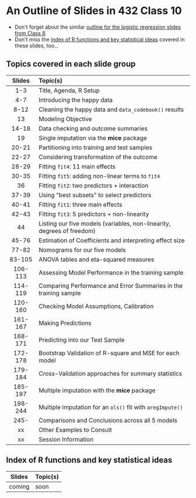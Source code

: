 # An Outline of Slides in 432 Class 10

- Don't forget about the similar [outline for the logistic regression slides from Class 8](https://github.com/THOMASELOVE/432-classes-2025/blob/main/class08/outline.md).
- Don't miss the [index of R functions and key statistical ideas](#index-of-r-functions-and-key-statistical-ideas) covered in these slides, too...

## Topics covered in each slide group

Slides | Topic(s)
:------: | :------------------------------------------------------------------------------
1-3 | Title, Agenda, R Setup
4-7 | Introducing the happy data
8-12 | Cleaning the happy data and `data_codebook()` results
13 | Modeling Objective
14-18 | Data checking and outcome summaries
19 | Single imputation via the **mice** package
20-21 | Partitioning into training and test samples
22-27 | Considering transformation of the outcome
28-29 | Fitting `fit4`: 11 main effects
30-35 | Fitting `fit5`: adding non-linear terms to `fit4`
36 | Fitting `fit2`: two predictors + interaction
37-39 | Using "best subsets" to select predictors
40-41 | Fitting `fit1`: three main effects
42-43 | Fitting `fit3`: 5 predictors + non-linearity
44 | Listing our five models (variables, non-linearity, degrees of freedom)
45-76 | Estimation of Coefficients and interpreting effect size
77-82 | Nomograms for our five models
83-105 | ANOVA tables and eta-squared measures
106-113 | Assessing Model Performance in the training sample
114-119 | Comparing Performance and Error Summaries in the training sample
120-160 | Checking Model Assumptions, Calibration
161-167 | Making Predictions
168-171 | Predicting into our Test Sample
172-178 | Bootstrap Validation of R-square and MSE for each model
179-184 | Cross-Validation approaches for summary statistics
185-197 | Multiple imputation with the **mice** package
198-244 | Multiple imputation for an `ols()` fit with `aregImpute()`
245- | Comparisons and Conclusions across all 5 models
xx | Other Examples to Consult
xx | Session Information

## Index of R functions and key statistical ideas

Slides | Topic(s)
:------: | :------------------------------------------------------------------------------
coming | soon
